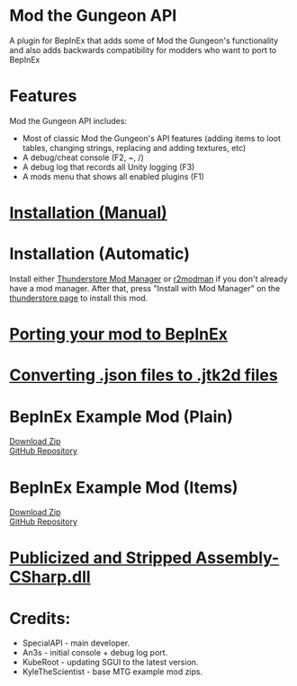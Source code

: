 # Mod the Gungeon API
A plugin for BepInEx that adds some of Mod the Gungeon's functionality and also adds backwards compatibility for modders who want to port to BepInEx

# Features
Mod the Gungeon API includes:
 * Most of classic Mod the Gungeon's API features (adding items to loot tables, changing strings, replacing and adding textures, etc)
 * A debug/cheat console (F2, ~, /)
 * A debug log that records all Unity logging (F3)
 * A mods menu that shows all enabled plugins (F1)

# [Installation (Manual)](https://github.com/SpecialAPI/ModTheGungeonAPI/wiki/BepInEx-and-Mod-the-Gungeon-API-installation-guide)
# Installation (Automatic)
Install either [Thunderstore Mod Manager](https://www.overwolf.com/app/Thunderstore-Thunderstore_Mod_Manager) or [r2modman](https://enter-the-gungeon.thunderstore.io/package/ebkr/r2modman/) if you don't already have a mod manager. After that, press "Install with Mod Manager" on the [thunderstore page](https://enter-the-gungeon.thunderstore.io/package/MtG_API/Mod_the_Gungeon_API/) to install this mod.
# [Porting your mod to BepInEx](https://github.com/SpecialAPI/ModTheGungeonAPI/wiki/Updating-your-Gungeon-mod-to-BepInEx)
# [Converting .json files to .jtk2d files](https://github.com/SpecialAPI/ModTheGungeonAPI/wiki/Converting-.json-files-to-.jtk2d-files)
# BepInEx Example Mod (Plain)
[Download Zip](https://github.com/SpecialAPI/BepInExExampleMod/archive/refs/heads/main.zip)  
[GitHub Repository](https://github.com/SpecialAPI/BepInExExampleMod)
# BepInEx Example Mod (Items)
[Download Zip](https://github.com/SpecialAPI/BepInExExampleModItems/archive/refs/heads/main.zip)  
[GitHub Repository](https://github.com/SpecialAPI/BepInExExampleModItems)
# [Publicized and Stripped Assembly-CSharp.dll](https://github.com/SpecialAPI/ModTheGungeonAPI/raw/main/Dependencies/Assembly-CSharp.dll)

# Credits:
 * SpecialAPI - main developer.
 * An3s - initial console + debug log port.
 * KubeRoot - updating SGUI to the latest version.
 * KyleTheScientist - base MTG example mod zips.